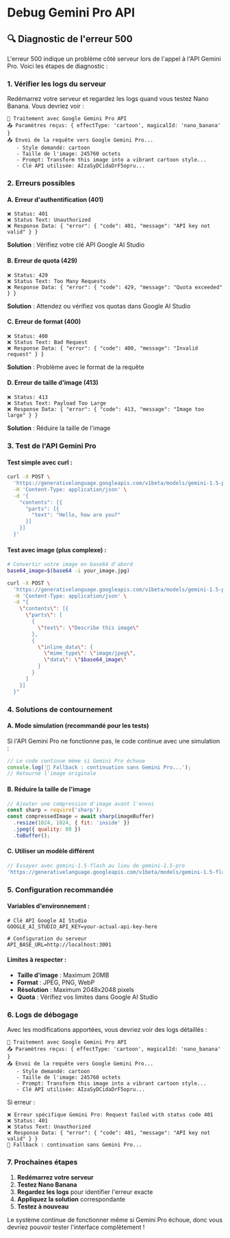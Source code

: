 # Debug Gemini Pro API

## 🔍 **Diagnostic de l'erreur 500**

L'erreur 500 indique un problème côté serveur lors de l'appel à l'API Gemini Pro. Voici les étapes de diagnostic :

### 1. **Vérifier les logs du serveur**

Redémarrez votre serveur et regardez les logs quand vous testez Nano Banana. Vous devriez voir :

```
🍌 Traitement avec Google Gemini Pro API
📤 Paramètres reçus: { effectType: 'cartoon', magicalId: 'nano_banana' }
📤 Envoi de la requête vers Google Gemini Pro...
   - Style demandé: cartoon
   - Taille de l'image: 245760 octets
   - Prompt: Transform this image into a vibrant cartoon style...
   - Clé API utilisée: AIzaSyDCidaDrF5opru...
```

### 2. **Erreurs possibles**

#### A. **Erreur d'authentification (401)**
```
❌ Status: 401
❌ Status Text: Unauthorized
❌ Response Data: { "error": { "code": 401, "message": "API key not valid" } }
```
**Solution** : Vérifiez votre clé API Google AI Studio

#### B. **Erreur de quota (429)**
```
❌ Status: 429
❌ Status Text: Too Many Requests
❌ Response Data: { "error": { "code": 429, "message": "Quota exceeded" } }
```
**Solution** : Attendez ou vérifiez vos quotas dans Google AI Studio

#### C. **Erreur de format (400)**
```
❌ Status: 400
❌ Status Text: Bad Request
❌ Response Data: { "error": { "code": 400, "message": "Invalid request" } }
```
**Solution** : Problème avec le format de la requête

#### D. **Erreur de taille d'image (413)**
```
❌ Status: 413
❌ Status Text: Payload Too Large
❌ Response Data: { "error": { "code": 413, "message": "Image too large" } }
```
**Solution** : Réduire la taille de l'image

### 3. **Test de l'API Gemini Pro**

#### Test simple avec curl :
```bash
curl -X POST \
  'https://generativelanguage.googleapis.com/v1beta/models/gemini-1.5-pro:generateContent?key=YOUR_API_KEY' \
  -H 'Content-Type: application/json' \
  -d '{
    "contents": [{
      "parts": [{
        "text": "Hello, how are you?"
      }]
    }]
  }'
```

#### Test avec image (plus complexe) :
```bash
# Convertir votre image en base64 d'abord
base64_image=$(base64 -i your_image.jpg)

curl -X POST \
  'https://generativelanguage.googleapis.com/v1beta/models/gemini-1.5-pro:generateContent?key=YOUR_API_KEY' \
  -H 'Content-Type: application/json' \
  -d "{
    \"contents\": [{
      \"parts\": [
        {
          \"text\": \"Describe this image\"
        },
        {
          \"inline_data\": {
            \"mime_type\": \"image/jpeg\",
            \"data\": \"$base64_image\"
          }
        }
      ]
    }]
  }"
```

### 4. **Solutions de contournement**

#### A. **Mode simulation (recommandé pour les tests)**
Si l'API Gemini Pro ne fonctionne pas, le code continue avec une simulation :

```javascript
// Le code continue même si Gemini Pro échoue
console.log('🔄 Fallback : continuation sans Gemini Pro...');
// Retourne l'image originale
```

#### B. **Réduire la taille de l'image**
```javascript
// Ajouter une compression d'image avant l'envoi
const sharp = require('sharp');
const compressedImage = await sharp(imageBuffer)
  .resize(1024, 1024, { fit: 'inside' })
  .jpeg({ quality: 80 })
  .toBuffer();
```

#### C. **Utiliser un modèle différent**
```javascript
// Essayer avec gemini-1.5-flash au lieu de gemini-1.5-pro
'https://generativelanguage.googleapis.com/v1beta/models/gemini-1.5-flash:generateContent'
```

### 5. **Configuration recommandée**

#### Variables d'environnement :
```env
# Clé API Google AI Studio
GOOGLE_AI_STUDIO_API_KEY=your-actual-api-key-here

# Configuration du serveur
API_BASE_URL=http://localhost:3001
```

#### Limites à respecter :
- **Taille d'image** : Maximum 20MB
- **Format** : JPEG, PNG, WebP
- **Résolution** : Maximum 2048x2048 pixels
- **Quota** : Vérifiez vos limites dans Google AI Studio

### 6. **Logs de débogage**

Avec les modifications apportées, vous devriez voir des logs détaillés :

```
🍌 Traitement avec Google Gemini Pro API
📤 Paramètres reçus: { effectType: 'cartoon', magicalId: 'nano_banana' }
📤 Envoi de la requête vers Google Gemini Pro...
   - Style demandé: cartoon
   - Taille de l'image: 245760 octets
   - Prompt: Transform this image into a vibrant cartoon style...
   - Clé API utilisée: AIzaSyDCidaDrF5opru...
```

Si erreur :
```
❌ Erreur spécifique Gemini Pro: Request failed with status code 401
❌ Status: 401
❌ Status Text: Unauthorized
❌ Response Data: { "error": { "code": 401, "message": "API key not valid" } }
🔄 Fallback : continuation sans Gemini Pro...
```

### 7. **Prochaines étapes**

1. **Redémarrez votre serveur**
2. **Testez Nano Banana**
3. **Regardez les logs** pour identifier l'erreur exacte
4. **Appliquez la solution** correspondante
5. **Testez à nouveau**

Le système continue de fonctionner même si Gemini Pro échoue, donc vous devriez pouvoir tester l'interface complètement !





